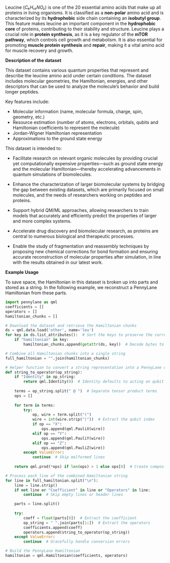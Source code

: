 Leucine (*C₆H₁₃NO₂*) is one of the 20 essential amino acids that make up all proteins in living organisms. It is classified as a **non-polar** amino acid and is characterized by its **hydrophobic** side chain containing an **isobutyl group**. This feature makes leucine an important component in the **hydrophobic core** of proteins, contributing to their stability and structure. Leucine plays a crucial role in **protein synthesis**, as it is a key regulator of the **mTOR pathway**, which controls cell growth and metabolism. It is also essential for promoting **muscle protein synthesis** and **repair**, making it a vital amino acid for muscle recovery and growth.

**Description of the dataset**

This dataset contains various quantum properties that represent and describe the leucine amino acid under certain conditions.  The dataset includes molecular geometries, the Hamiltonian, energies, and other descriptors that can be used to analyze the molecule’s behavior and build longer peptides.

Key features include:

- Molecular information (name, molecular formula, charge, spin, geometry, etc.)
- Resource estimation (number of atoms, electrons, orbitals, qubits and Hamiltonian coefficients to represent the molecule)
- Jordan-Wigner Hamiltonian representation
- Approximations to the ground state energy

This dataset is intended to:

- Facilitate research on relevant organic molecules by providing crucial yet computationally expensive properties—such as ground state energy and the molecular Hamiltonian—thereby accelerating advancements in quantum simulations of biomolecules.

- Enhance the characterization of larger biomolecular systems by bridging the gap between existing datasets, which are primarily focused on small molecules, and the needs of researchers working on peptides and proteins.

- Support hybrid QM/ML approaches, allowing researchers to train models that accurately and efficiently predict the properties of larger and more complex systems.

- Accelerate drug discovery and biomolecular research, as proteins are central to numerous biological and therapeutic processes.

- Enable the study of fragmentation and reassembly techniques by proposing new chemical corrections for bond formation and ensuring accurate reconstruction of molecular properties after simulation, in line with the results obtained in our latest work.


**Example Usage**

To save space, the Hamiltonian in this dataset is broken up into parts and stored as a string. In
the following example, we reconstruct a PennyLane Hamiltonian from these parts. 

```python
import pennylane as qml
coefficients = []
operators = []
hamiltonian_chunks = []

# Download the dataset and retrieve the Hamiltonian chunks
ds = qml.data.load('other', name='leu')
for key in ds.list_attributes():  # Sort the keys to preserve the correct sequence
    if "hamiltonian" in key:
        hamiltonian_chunks.append(getattr(ds, key))  # Decode bytes to string

# Combine all Hamiltonian chunks into a single string
full_hamiltonian = "".join(hamiltonian_chunks)

# Helper function to convert a string representation into a PennyLane operator
def string_to_operator(op_string):
    if "Identity" in op_string:
        return qml.Identity(0)  # Identity defaults to acting on qubit 0
    
    terms = op_string.split(" @ ")  # Separate tensor product terms
    ops = []
    
    for term in terms:
        try:
            op, wire = term.split("(")
            wire = int(wire.strip(")"))  # Extract the qubit index
            if op == "X":
                ops.append(qml.PauliX(wire))
            elif op == "Y":
                ops.append(qml.PauliY(wire))
            elif op == "Z":
                ops.append(qml.PauliZ(wire))
        except ValueError:
            continue  # Skip malformed lines
    
    return qml.prod(*ops) if len(ops) > 1 else ops[0]  # Create composite operator if needed

# Process each line of the combined Hamiltonian string
for line in full_hamiltonian.split("\n"):
    line = line.strip()
    if not line or "Coefficient" in line or "Operators" in line:
        continue  # Skip empty lines or header lines

    parts = line.split()
    
    try:
        coeff = float(parts[0])  # Extract the coefficient
        op_string = " ".join(parts[1:])  # Extract the operators
        coefficients.append(coeff)
        operators.append(string_to_operator(op_string))
    except ValueError:
        continue  # Gracefully handle conversion errors

# Build the PennyLane Hamiltonian
hamiltonian = qml.Hamiltonian(coefficients, operators)
```